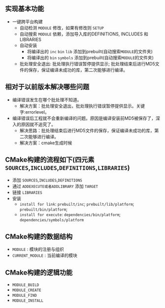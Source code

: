 

实现基本功能
----------------

* 一键跨平台构建
    - 自动检测 `MODULE` 修改，如果有修改则 `SETUP`
    - 自动搜索 `MODULE` 依赖，添加导入库的DEFINITIONS, INCLUDES 和 LIBRARIES
    - 自动安装
        + 将编译出的 `inc` `bin` `lib` 添加到prebuilt(自动搜索`MODULE`的文件夹)
        + 将编译出的 `bin` `symbols` 添加到prebuilt(自动搜索`MODULE`的文件夹)
    - 批处理安全退出: 批处理执行错误暂停提供显示; 批处理结束后进行MD5文件的保存，保证编译未成功的库，第二次能够进行编译。

相对于以前版本解决哪些问题
----------------

* 编译错误发生在哪个批处理不知道。
    - 解决方案：批处理安全退出，批处理执行错误暂停提供显示。关键字:errorlevel。
* 编译错误后工程就不会重新编译的问题。原因是编译安装前MD5被保存了，深入的原因就不追究了。
    - 解决思路：批处理结束后进行MD5文件的保存，保证编译未成功的库，第二次能够进行编译。
    - 解决方案：cmake生成时候

CMake构建的流程如下(四元素`SOURCES`,`INCLUDES`,`DEFINITIONS`,`LIBRARIES`)
----------------

* 添加 `SOURCES`,`INCLUDES`,`DEFINITIONS`
* 通过 `ADDEXECUTE或者ADDLIBRARY` 添加 `TARGET`
* 链接 `LIBRARIES`
* 安装
    + `install for link`: `prebuilt/inc`; `prebuilt/lib/platform`; `prebuilt/bin/platform`;
    + `install for execute`: `dependencies/bin/platform`; `dependencies/symbols/platform`

CMake构建的数据结构
----------------

* `MODULE` : 模块的注册与组织
* `CURRENT_MODULE` : 当前编译的模块

CMake构建的逻辑功能
----------------

* `MODULE_BUILD` 
* `MODULE_CREATE`
* `MODULE_FIND`
* `MODULE_INSTALL`




